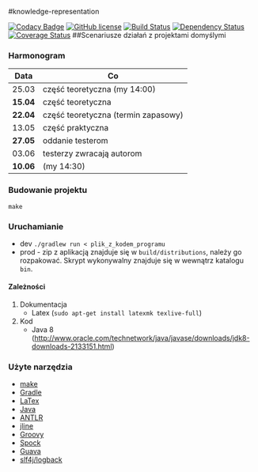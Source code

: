 #knowledge-representation

[![Codacy Badge](https://api.codacy.com/project/badge/Grade/2abe923f412e4101b8a6fa9dc58948f6)](https://www.codacy.com/app/janiszt/knowledge-representation?utm_source=github.com&utm_medium=referral&utm_content=janisz/knowledge-representation&utm_campaign=badger)
[![GitHub license](https://img.shields.io/badge/license-ISC-blue.svg)](https://raw.githubusercontent.com/janisz/knowledge-representation/master/LICENSE) [![Build Status](https://travis-ci.org/janisz/knowledge-representation.svg?branch=master)](https://travis-ci.org/janisz/knowledge-representation) [![Dependency Status](https://www.versioneye.com/user/projects/55633032366466001bc30100/badge.svg?style=flat)](https://www.versioneye.com/user/projects/55633032366466001bc30100) [![Coverage Status](https://coveralls.io/repos/janisz/knowledge-representation/badge.svg?branch=master&service=github)](https://coveralls.io/github/janisz/knowledge-representation?branch=master)
##Scenariusze działań z projektami domyślymi

### Harmonogram


| Data                | Co             |
|--------------------|--------            |
|25.03|  część teoretyczna (my 14:00)|
|**15.04**| część teoretyczna | 
|**22.04**| część teoretyczna (termin zapasowy) |
|13.05| część praktyczna|
|**27.05**| oddanie testerom|
|03.06| testerzy zwracają autorom|
|**10.06**| (my 14:30)|

### Budowanie projektu
	make
	
### Uruchamianie

- dev `./gradlew run < plik_z_kodem_programu`
- prod - zip z aplikacją znajduje się w `build/distributions`, należy go rozpakować. Skrypt wykonywalny znajduje się 
w wewnątrz katalogu `bin`.

#### Zależności

1. Dokumentacja
	- Latex (`sudo apt-get install latexmk texlive-full`)
2. Kod
	- Java 8 (http://www.oracle.com/technetwork/java/javase/downloads/jdk8-downloads-2133151.html)

### Użyte narzędzia
- [make](http://en.wikipedia.org/wiki/Make_%28software%29)
- [Gradle](https://gradle.org/)
- [LaTex](http://www.latex-project.org/)
- [Java](http://www.oracle.com/pl/java/overview/index.html)
- [ANTLR](http://www.antlr.org/)
- [jline](http://jline.github.io/jline2/)
- [Groovy](http://www.groovy-lang.org/)
- [Spock](http://spockframework.org/)
- [Guava](https://github.com/google/guava)
- [slf4j/logback](http://logback.qos.ch/index.html)
	

		
